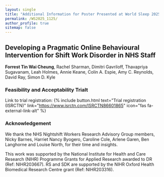 ```yaml
---
layout: single
title: "Additional Information for Poster Presented at World Sleep 2025"
permalink: /WS2025_1125/
author_profile: true
sitemap: false 
---
```

## Developing a Pragmatic Online Behavioural Intervention for Shift Work Disorder in NHS Staff

**Forrest Tin Wai Cheung**, Rachel Sharman, Dimitri Gavriloff, Thavapriya Sugavanam, Leah Holmes, Annie Keane, Colin A. Espie, Amy C. Reynolds, David Ray, Simon D. Kyle 

### Feasibility and Acceptability Trialt ###

Link to trial registration:
{% include button.html text="Trial registration (ISRCTN)" link="https://www.isrctn.com/ISRCTN86601865" icon="fas fa-external-link-alt" %}

### Acknowledgement ###
We thank the NHS Nightshift Workers Research Advisory Group members, Nicky Barnes, Harriet Nancy Byogero, Caroline Cole, Arlene Garen, Ben Langhorne and Louise North, for their time and insights.

This work was supported by the National Institute for Health and Care Research (NIHR) Programme Grants for Applied Research awarded to DR (Ref: NIHR203667).
RS and SDK are supported by the NIHR Oxford Health Biomedical Research Centre grant (Ref: NIHR203316).